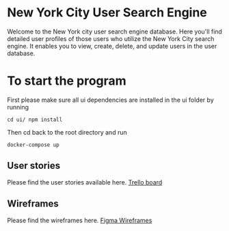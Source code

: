 # New York City User Search Engine

Welcome to the New York city user search engine database.  Here you'll find detailed user profiles of those users who utilize the New York City search engine.  It enables you to view, create, delete, and update users in the user database.


# To start the program
First please make sure all ui dependencies are installed in the ui folder by running

    cd ui/ npm install
Then cd back to the root directory and run 

    docker-compose up


## User stories

Please find the user stories available here.
[Trello board](https://trello.com/b/zvb6XzFB/project-3-ga)


## Wireframes

Please find the wireframes here.
[Figma Wireframes](https://www.figma.com/file/PnFhQzeJRXWbrRzrMwcpSMFf/GA-Project-3)